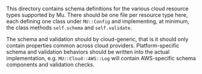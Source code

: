 This directory contains schema definitions for the various cloud resource types
supported by Mu. There should be one file per resource type here, each defining
one class under `MU::Config` and implementing, at minimum, the class methods `self.schema` and `self.validate`.

The schema and validation should by cloud-generic, that is it should only
contain properties common across cloud providers. Platform-specific schema and
validation behaviors should be written into the actual implementation, e.g.
`MU::Cloud::AWS::Log` will contain AWS-specific schema components and
validation checks.
